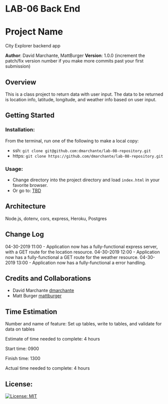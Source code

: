 # LAB-06 Back End

# Project Name

City Explorer backend app

**Author**: David Marchante, MattBurger
**Version**: 1.0.0 (increment the patch/fix version number if you make more commits past your first submission)

## Overview
This is a class project to return data with user input. The data to be returned is location info, latitude, longitude, and weather info based on user input.

## Getting Started

### Installation:
From the terminal, run one of the following to make a local copy:
* ssh: `git clone git@github.com:dmarchante/lab-08-repository.git`
* https: `git clone https://github.com/dmarchante/lab-08-repository.git`

### Usage:
* Change directory into the project directory and load `index.html` in your favorite browser.
* Or go to: [TBD](TBD)

## Architecture
  Node.js, dotenv, cors, express, Heroku, Postgres

## Change Log

04-30-2019 11:00 - Application now has a fully-functional express server, with a GET route for the location resource.
04-30-2019 12:00 - Application now has a fully-functional a GET route for the weather resource.
04-30-2019 13:00 - Application now has a fully-functional a error handling.


## Credits and Collaborations
* David Marchante [dmarchante](https://github.com/dmarchante)
* Matt Burger [mattburger](https://github.com/mattburger)

## Time Estimation

  Number and name of feature: Set up tables, write to tables, and validate for data on tables

  Estimate of time needed to complete: 4 hours

  Start time: 0900

  Finish time: 1300

  Actual time needed to complete: 4 hours

## License:
[![License: MIT](https://img.shields.io/badge/License-MIT-yellow.svg)](https://github.com/dmarchante/lab-08-repository/blob/master/LICENSE)
